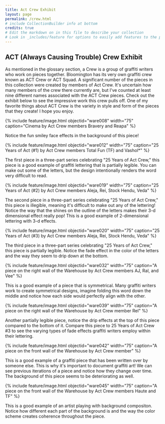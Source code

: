 ```yaml
---
title: Act Crew Exhibit 
layout: page 
permalink: /crew.html
# include CollectionBuilder info at bottom
credits: true
# Edit the markdown on in this file to describe your collection
# Look in _includes/feature for options to easily add features to the page
---
```


## ACT (Always Causing Trouble) Crew Exhibit 

As mentioned in the glossary section, a Crew is a group of graffiti writers who work on pieces together. Bloomington has its very own graffiti crew known as ACT Crew or ACT Squad. A significant number of the pieces in this collection were created by members of Act Crew. It's uncertain how many members of the crew there currently are, but I've counted at least nine different names associated with the ACT Crew pieces. Check out the exhibit below to see the impressive work this crew pulls off. One of my favorite things about ACT Crew is the variety in style and form of the pieces that they create! I hope you enjoy. 

{% include feature/image.html objectid="ware008" width="75" caption="Cinema by Act Crew members Bravery and Reapa" %}
   
   Notice the fun smiley face effects in the background of this piece!

 {% include feature/image.html objectid="ware012" width="75" caption="25 Years of Act (#1) by Act Crew members Total Fun (TF) and Vashol*" %}

   The first piece in a three-part series celebrating "25 Years of Act Crew," this piece is a good example of graffiti lettering that is partially legible. You can make out some of the letters, but the design intentionally renders the word very difficult to read. 

{% include feature/image.html objectid="ware019" width="75" caption="25 Years of Act (#2) by Act Crew members Aleja, Rei, Stock Hendu, Veda" %} 

   The second piece in a three-part series celebrating "25 Years of Act Crew," this piece is illegible, meaning it's difficult to make out any of the lettering! Notice the way that the shines on the outline of the letters makes their 3-d dimensional effect really pop! This is a good example of 2-dimensional lettering with 3-d effects. 

 {% include feature/image.html objectid="ware020" width="75" caption="25 Years of Act (#3) by Act Crew members Aleja, Rei, Stock Hendu, Veda" %} 

   The third piece in a three-part series celebrating "25 Years of Act Crew," this piece is partially legible. Notice the fade effect in the color of the letters and the way they seem to drip down at the bottom. 

 {% include feature/image.html objectid="ware032" width="75" caption="A piece on the right wall of the Warehouse by Act Crew members AJ, Ral, and Vee" %}
 
   This is a good example of a piece that is symmetrical. Many graffiti writers work to create symmetrical designs, imagine folding this word down the middle and notice how each side would perfectly align with the other. 

 {% include feature/image.html objectid="ware039" width="75" caption="A piece on the right wall of the Warehouse by Act Crew member Rel" %}
 
   Another partially legible piece, notice the drip effects at the top of this piece compared to the bottom of it. Compare this piece to 25 Years of Act Crew #3 to see the varying types of fade effects graffiti writers employ within their lettering. 
   
{% include feature/image.html objectid="ware042" width="75" caption="A piece on the front wall of the Warehouse by Act Crew member" %}

   This is a good example of a graffiti piece that has been written over by someone else. This is why it's important to document graffiti art! We can see previous iterations of a piece and notice how they change over time. The background of this piece seems to be deteriorating as well. 

{% include feature/image.html objectid="ware045" width="75" caption="A piece on the front wall of the Warehouse by Act Crew members Haute and TF" %}

   This is a good example of an artist playing with background compositon. Notice how different each part of the background is and the way the color scheme creates coherence throughout the piece. 
